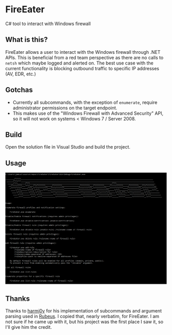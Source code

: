# FireEater
C# tool to interact with Windows firewall

## What is this?
FireEater allows a user to interact with the Windows firewall through .NET APIs.  This is beneficial from a red team perspective as there are no calls to `netsh` which maybe logged and alerted on.  The best use case with the current functionality is blocking outbound traffic to specific IP addresses (AV, EDR, etc.)

## Gotchas
* Currently all subcommands, with the exception of `enumerate`, require administrator permissions on the target endpoint.
* This makes use of the "Windows Firewall with Advanced Security" API, so it will not work on systems < Windows 7 / Server 2008.

## Build
Open the solution file in Visual Studio and build the project.

## Usage
![](./Example.png)

## Thanks
Thanks to [harmj0y](https://twitter.com/harmj0y) for his implementation of subcommands and argument parsing used in [Rubeus](https://github.com/GhostPack/Rubeus).  I copied that, nearly verbatim, for FireEater.  I am not sure if he came up with it, but his project was the first place I saw it, so I'll give him the credit.
